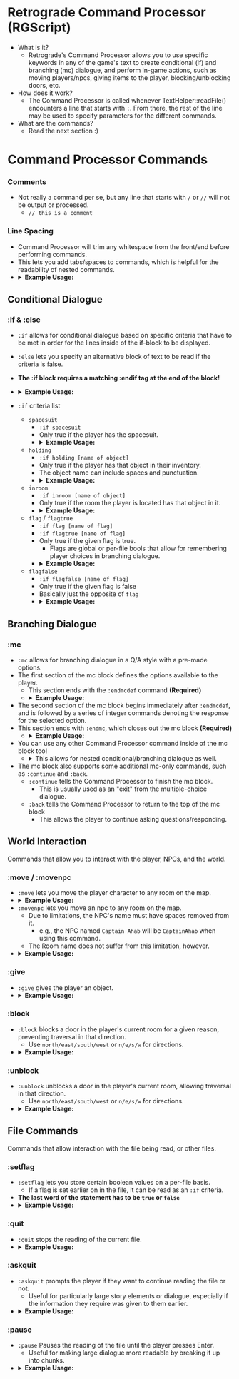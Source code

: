 # Retrograde Command Processor (RGScript)
- What is it?
  - Retrograde's Command Processor allows you to use specific keywords in any of the game's text to create conditional (if) and branching (mc) dialogue, and perform in-game actions, such as moving players/npcs, giving items to the player, blocking/unblocking doors, etc.
- How does it work?
  - The Command Processor is called whenever TextHelper::readFile() encounters a line that starts with `:`. From there, the rest of the line may be used to specify parameters for the different commands.
- What are the commands?
  - Read the next section :)
# Command Processor Commands
### Comments
- Not really a command per se, but any line that starts with `/` or `//` will not be output or processed.
	- `// this is a comment`
### Line Spacing
- Command  Processor will trim any whitespace from the front/end before performing commands.
- This lets you add tabs/spaces to commands, which is helpful for the readability of nested commands.
- <details>
	<summary><b>Example Usage:</b></summary>
	<pre><code>
	:if spacesuit
		Spacesuit!
		:if holding oxygen tank
		Oxygen Tank!
			:if holding apple
			Apple!
			:endif
		:endif
	:endif
	</pre></code>
## Conditional Dialogue
### :if & :else
- `:if` allows for conditional dialogue based on specific criteria that have to be met in order for the lines inside of the if-block to be displayed.
- `:else` lets you specify an alternative block of text to be read if the criteria is false.
- **The :if block requires a matching :endif tag at the end of the block!**
- <details>
	 <summary><b>Example Usage:</b></summary>
	  <pre><code>
	  :if holding apple
	  This line will only appear if the player has an apple in their inventory!
	  :else
	  This line will only appear if the player does not have an apple in their inventory.
	  :endif
	  </code></pre>
	</details>

- `:if` criteria list
	- `spacesuit`
		- `:if spacesuit`
		- Only true if the player has the spacesuit.
		- <details>
			<summary><b>Example Usage:</b></summary>
			 <pre><code>
			 Joe: Do you have the spacesuit yet?
			 :if spacesuit
			 Joe: You've got the spacesuit! Nice!
			 :else
			 Joe: You need to get the spacesuit still! It's over in that airlock.
			 Come back to me once you've got it.
			 :endif
			 </code></pre></details>
	- `holding`
		- `:if holding [name of object]`
		- Only true if the player has that object in their inventory.
		- The object name can include spaces and punctuation.
		- <details>
			<summary><b>Example Usage:</b></summary>
			<pre><code>
			Joe: Hey, do you have that apple?
			:if holding apple
			Joe: Sweet! Bon appetit!
			:else
			Joe: You said you've get me that apple, man!
			:endif
			</pre></code>
	- `inroom`
		- `:if inroom [name of object]`
		- Only true if the room the player is located has that object in it.
		- 	<details>
			<summary><b>Example Usage:</b></summary>
			<pre><code>
			Sweeper Bot: NEED SOMETHING TO SWEEP.
			:if inroom pile of dust
			Sweeper Bot: SWEEPABLE DETECTED. ENGAGE SWEEPING.
			:else
			Sweeper Bot: SLEEP MODE ENGAGED.
			:endif
			</pre></code>
	- `flag` / `flagtrue`
		- `:if flag [name of flag]`
		- `:if flagtrue [name of flag]`
		- Only true if the given flag is true.
			- Flags are global or per-file bools that allow for remembering player choices in branching dialogue.
		- 	<details>
			<summary><b>Example Usage:</b></summary>
			<pre><code>
			You see Joe sitting alone, and walk up to him.
			Joe: Oh hey there, man.
			:if flag gave joe apple
			Joe: Thanks for giving me that apple earlier. It really hit the spot!
			:else
			Joe: I'm starving. Do you have any food?
			:endif
			</pre></code>
	- `flagfalse`
		- `:if flagfalse [name of flag]`
		- Only true if the given flag is false
		- Basically just the opposite of `flag`
		- 	<details>
			<summary><b>Example Usage:</b></summary>
			<pre><code>
			You see Joe sitting alone, and walk up to him.
			Joe: Oh hey there, man.
			:if flagfalse gave joe apple
			Joe: I'm starving. Do you have any food?
			:else
			Joe: Thanks for giving me that apple earlier. It really hit the spot!
			:endif
			</pre></code>
## Branching Dialogue
### :mc
-	`:mc` allows for branching dialogue in a Q/A style with a pre-made options.
-	The first section of the mc block defines the options available to the player.
	-	This section ends with the `:endmcdef` command **(Required)**
	-	<details>
		<summary><b>Example Usage:</b></summary>
		<pre><code>
		Joe: What did you want to ask me?
		:mc
		[1] How did you get here?
		[2] Where are we?
		[3] What's your favourite food?
		:endmcdef
		</pre></code>
- The second section of the mc block begins immediately after `:endmcdef`, and is followed by a series of integer commands denoting the response for the selected option.
- This section ends with `:endmc`, which closes out the mc block **(Required)**
	- <details>
		<summary><b>Example Usage:</b></summary>
		<pre><code>
		Joe: What did you want to ask me?
		:mc
		[1] How did you get here?
		[2] Where are we?
		[3] What's your favourite food?
		[4] I have to go.
		:endmcdef
		1:
		Joe: Me? I boarded the ship on the Nouveau Port just like everyone else aboard.
		:back
		2:
		Joe: We're aboard the Captrualis, the lovely flagship of the Federation!
		:back
		3:
		Joe: My favourite food are apples. I love how sweet and fragrant they are.
		My favourite variety is definitely the Honeycrisp. The texture is to die for!
		:back
		4:
		Joe: I'll see you around, man.
		:continue
		:endmc
		</pre></code>
- You can use any other Command Processor command inside of the mc block too!
	- <details>
		<summary>This allows for nested conditional/branching dialogue as well.</summary>
		<pre><code>
		Joe: What did you want to ask me?
		:mc
		[1] Why are we here?
		:endmcdef
		1:
			Joe: That's a silly question.
			:mc
			[1] Is it really?
			[2] I think it's a perfectly cromulent question.
			:endmcdef
			1:
				Joe: Yeah, it is.
			2:
				Joe: Cromulent isn't a word.
				:if flag cromulent is a word
					Joe: ...Well, I stand corrected.
				:endif
			:endmc
		:endmc
		</pre></code>
- The mc block also supports some additional mc-only commands, such as `:continue` and `:back`.
	- `:continue` tells the Command Processor to finish the mc block.
		- This is usually used as an "exit" from the multiple-choice dialogue.
	- `:back` tells the Command Processor to return to the top of the mc block
		- This allows the player to continue asking questions/responding.

 ## World Interaction
 Commands that allow you to interact with the player, NPCs, and the world.
 ### :move / :movenpc
 - `:move` lets you move the player character to any room on the map.
 - <details>
	<summary><b>Example Usage:</b></summary>
	<pre><code>
	// Moves the player character to the Boiler Room
	:move Boiler Room
	// Moves the player character to the Engine Room
	:move engineroom
	</code></pre>
	</details>
- `:movenpc` lets you move an npc to any room on the map.
	- Due to limitations, the NPC's name must have spaces removed from it.
		- e.g., the NPC named `Captain Ahab` will be `CaptainAhab` when using this command.
	- The Room name does not suffer from this limitation, however.
- <details>
	<summary><b>Example Usage:</b></summary>
	<pre><code>
	// Moves Bob to the Boiler Room
	:movenpc bob boilerroom
	// Moves Captain Ahab to the Engine Room
	:movenpc CaptainAhab Engine Room
	// Moves Barney the Buccaneer to the Boiler Room
	:movenpc barneyTheBuccaneer Boiler Room
	</code></pre>
	</details>
### :give
- `:give` gives the player an object.
- <details>
	<summary><b>Example Usage:</b></summary>
	<pre><code>
	:give apple
	:give orange
	:give pile of rocks
	:give anatomically-correct model of a large alien monkey
	</code></pre>
	</details>
### :block
- `:block` blocks a door in the player's current room for a given reason, preventing traversal in that direction.
	- Use `north/east/south/west` or `n/e/s/w` for directions.
- <details>
	<summary><b>Example Usage:</b></summary>
	<pre><code>
	:block north A large cat is blocking your path.
	:block south Another large cat is in the way.
	:block e What is with all of these large cats?
	</code></pre>
	</details>
### :unblock
- `:unblock` unblocks a door in the player's current room, allowing traversal in that direction.
	- Use `north/east/south/west` or `n/e/s/w` for directions.
- <details>
	<summary><b>Example Usage:</b></summary>
	<pre><code>
	The large cat jumps away!
	:unblock north
	The other large cat flies away!
	:unblock south
	I guess there wasn't a cat blocking this way in the first place...
	:unblock e
	</code></pre>
	</details>

## File Commands
Commands that allow interaction with the file being read, or other files.
### :setflag
- `:setflag` lets you store certain boolean values on a per-file basis.
	- If a flag is set earlier on in the file, it can be read as an `:if` criteria.
- **The last word of the statement has to be `true` or `false`**
- <details>
	<summary><b>Example Usage:</b></summary>
	<pre><code>
	:setflag bunnies are cute true
	:setflag cats are cute true
	:setflag chihuahas are cute false
	:if flag bunnies are cute
		I think so too :)
	:endif
	:if flag chihuahas are cute
		Definitely :)
	:else
		How could you!
		I don't trust your judgement on what is cute anymore! :(
		:setflag bunnies are cute false
		:setflag cats are cute false
	:endif
	</code></pre>
	</details>
### :quit
- `:quit` stops the reading of the current file.
- <details>
	<summary><b>Example Usage:</b></summary>
	<pre><code>
	Some dialogue I want you to see!
	:quit
	This dialogue will never be displayed.
	</code></pre>
	</details>
### :askquit
- `:askquit` prompts the player if they want to continue reading the file or not.
	- Useful for particularly large story elements or dialogue, especially if the information they require was given to them earlier.
- <details>
	<summary><b>Example Usage:</b></summary>
	<pre><code>
	Blah blah
	Here's a code: 1234
	I will now tell you my life story.
	:askquit
	Glad you decided to stick around!
	So once, when I was a child...
	</code></pre>
	</details>
### :pause
- `:pause` Pauses the reading of the file until the player presses Enter.
	- Useful for making large dialogue more readable by breaking it up into chunks.
- <details>
	<summary><b>Example Usage:</b></summary>
	<pre><code>
	Here's a very large section of dialogue talking about some cool stuff.
	This is quite the ramble.
	Very big.
	:pause
	Anyways, as I was saying, this is quite large and hard to read if it were just
	spewed at you in one fell swoop.
	:pause
	It's quite useful to be able to break this up, as it allows for the player
	to have some more control over what they're reading, and at what pace.
	</code></pre>
	</details>
